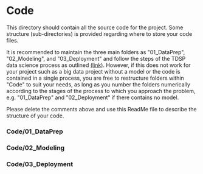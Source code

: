 # Code

This directory should contain all the source code for the project. Some structure (sub-directories) is provided regarding where to store your code files. 

It is recommended to maintain the three main folders as "01_DataPrep", "02_Modeling", and "03_Deployment" and follow the steps of the TDSP data science process as outlined [(link)](https://github.com/Azure/Microsoft-TDSP). However, if this does not work for your project such as a big data project without a model or the code is contained in a single process, you are free to restructure folders within "Code" to suit your needs, as long as you number the folders numerically according to the stages of the process to which you approach the problem, e.g. "01_DataPrep" and "02_Deployment" if there contains no model.

Please delete the comments above and use this ReadMe file to describe the structure of your code.
### Code/01_DataPrep
[comment]: # (Include brief description of what was done here.)

### Code/02_Modeling
[comment]: # (Include brief description of what was done here.)

### Code/03_Deployment
[comment]: # (Include brief description of what was done here.)

[comment]: # (Coding styles of Python and R)
[comment]: # (It is good practice to follow coding conventions to facilitate better collaboration and standardization.)

[comment]: # (R Style guides:)
[comment]: # (http://adv-r.had.co.nz/Style.html Hadley Wickham's advanced R programming guide is a great resource that is accessible and a good start.)
[comment]: # (https://google.github.io/styleguide/Rguide.xml Google's R style guide is more detailed and what I would suggest we adopt.)
[comment]: # (http://handsondatascience.com/StyleO.pdf a 24 page detailed document that covers almost everything we could ever run into.)
[comment]: # (Additionally, there is the _lintr_ package, which runs a syntax style checker on your code. This is what later versions of RStudio use to issue warnings while editing R code.)

[comment]: # (Python style guides:)
[comment]: # (https://www.python.org/dev/peps/pep-0008/)
